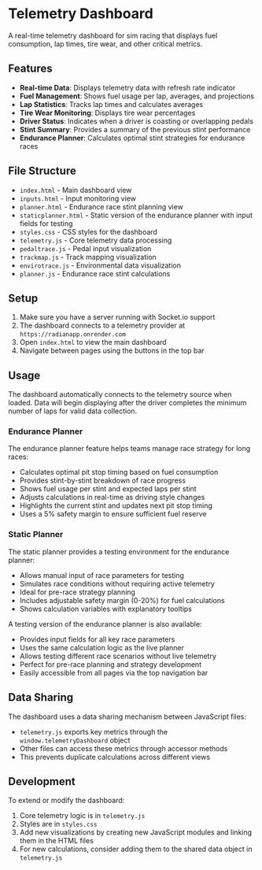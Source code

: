 # Telemetry Dashboard

A real-time telemetry dashboard for sim racing that displays fuel consumption, lap times, tire wear, and other critical metrics.

## Features

- **Real-time Data**: Displays telemetry data with refresh rate indicator
- **Fuel Management**: Shows fuel usage per lap, averages, and projections
- **Lap Statistics**: Tracks lap times and calculates averages
- **Tire Wear Monitoring**: Displays tire wear percentages
- **Driver Status**: Indicates when a driver is coasting or overlapping pedals
- **Stint Summary**: Provides a summary of the previous stint performance
- **Endurance Planner**: Calculates optimal stint strategies for endurance races

## File Structure

- `index.html` - Main dashboard view
- `inputs.html` - Input monitoring view
- `planner.html` - Endurance race stint planning view
- `staticplanner.html` - Static version of the endurance planner with input fields for testing
- `styles.css` - CSS styles for the dashboard
- `telemetry.js` - Core telemetry data processing
- `pedaltrace.js` - Pedal input visualization
- `trackmap.js` - Track mapping visualization
- `envirotrace.js` - Environmental data visualization
- `planner.js` - Endurance race stint calculations

## Setup

1. Make sure you have a server running with Socket.io support
2. The dashboard connects to a telemetry provider at `https://radianapp.onrender.com`
3. Open `index.html` to view the main dashboard
4. Navigate between pages using the buttons in the top bar

## Usage

The dashboard automatically connects to the telemetry source when loaded. Data will begin displaying after the driver completes the minimum number of laps for valid data collection.

### Endurance Planner

The endurance planner feature helps teams manage race strategy for long races:

- Calculates optimal pit stop timing based on fuel consumption
- Provides stint-by-stint breakdown of race progress
- Shows fuel usage per stint and expected laps per stint
- Adjusts calculations in real-time as driving style changes
- Highlights the current stint and updates next pit stop timing
- Uses a 5% safety margin to ensure sufficient fuel reserve

### Static Planner

The static planner provides a testing environment for the endurance planner:

- Allows manual input of race parameters for testing
- Simulates race conditions without requiring active telemetry
- Ideal for pre-race strategy planning
- Includes adjustable safety margin (0-20%) for fuel calculations
- Shows calculation variables with explanatory tooltips

A testing version of the endurance planner is also available:

- Provides input fields for all key race parameters
- Uses the same calculation logic as the live planner
- Allows testing different race scenarios without live telemetry
- Perfect for pre-race planning and strategy development
- Easily accessible from all pages via the top navigation bar

## Data Sharing

The dashboard uses a data sharing mechanism between JavaScript files:

- `telemetry.js` exports key metrics through the `window.telemetryDashboard` object
- Other files can access these metrics through accessor methods
- This prevents duplicate calculations across different views

## Development

To extend or modify the dashboard:

1. Core telemetry logic is in `telemetry.js`
2. Styles are in `styles.css`
3. Add new visualizations by creating new JavaScript modules and linking them in the HTML files
4. For new calculations, consider adding them to the shared data object in `telemetry.js`

